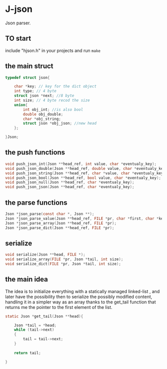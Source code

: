 # J-json
Json parser.

## TO start
include "hjson.h" in your projects and run ```make```

## the main struct
```c
typedef struct json{

    char *key; // key for the dict object
    int type; // 4 byte
    struct json *next; //8 byte
    int size; // 4 byte recod the size
    union{  
        int obj_int; //is also bool
        double obj_double;
        char *obj_string;
        struct json *obj_json; //new head 
    };

}Json;

```

## the push functions

```c
void push_json_int(Json **head_ref, int value, char *eventualy_key);
void push_json_double(Json **head_ref, double value, char *eventualy_key);
void push_json_string(Json **head_ref, char *value, char *eventualy_key);
void push_json_bool(Json **head_ref, bool value, char *eventualy_key);
void push_json_null(Json **head_ref, char *eventualy_key);
void push_json_json(Json **head_ref, char *eventualy_key);

```
## the parse functions 
```c
Json *json_parse(const char *, Json **);
Json *json_parse_value(Json **head_ref, FILE *pr, char *first, char *key);
Json *json_parse_array(Json **head_ref, FILE *pr);
Json *json_parse_dict(Json **head_ref, FILE *pr);
```

## serialize

```c
void serialize(Json **head, FILE *);
void serialize_array(FILE *pr, Json *tail, int size);
void serialize_dict(FILE *pr, Json *tail, int size);
```

## the main idea 
The idea is to initialize everything with a statically managed linked-list , 
and later have the possibility then to serialize the possibly modified content, 
handling it in a simpler way as an array thanks to the get_tail function that returns me the pointer to the first element of the list.
```c
static Json *get_tail(Json **head){

    Json *tail = *head;
    while (tail->next)
    {
        tail = tail->next;
    }
    
    return tail;

}
```
